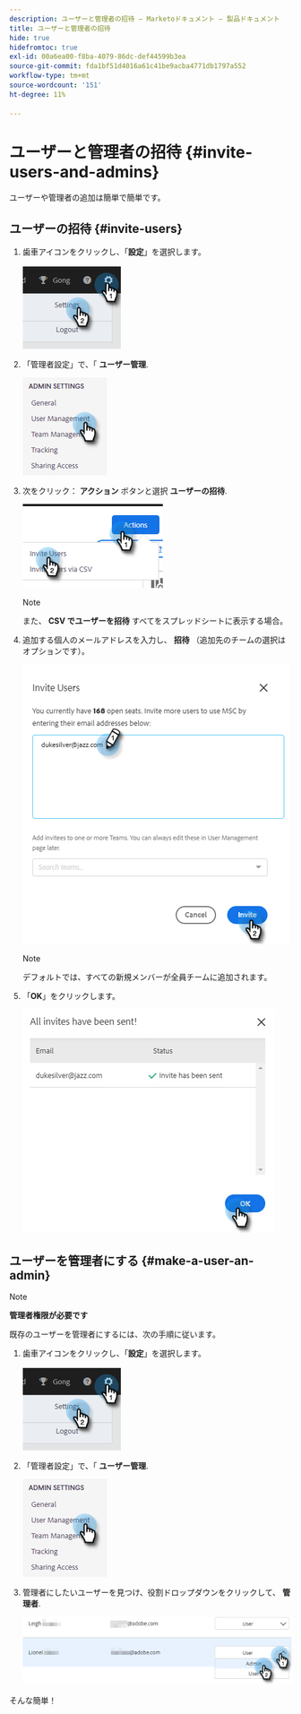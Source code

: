 ```yaml
---
description: ユーザーと管理者の招待 — Marketoドキュメント — 製品ドキュメント
title: ユーザーと管理者の招待
hide: true
hidefromtoc: true
exl-id: 00a6ea00-f8ba-4079-86dc-def44599b3ea
source-git-commit: fda1bf51d4016a61c41be9acba4771db1797a552
workflow-type: tm+mt
source-wordcount: '151'
ht-degree: 11%

---
```


# ユーザーと管理者の招待 {#invite-users-and-admins}

ユーザーや管理者の追加は簡単で簡単です。

## ユーザーの招待 {#invite-users}

1. 歯車アイコンをクリックし、「**設定**」を選択します。

   ![](assets/invite-users-and-admins-1.png)

1. 「管理者設定」で、「 **ユーザー管理**.

   ![](assets/invite-users-and-admins-2.png)

1. 次をクリック： **アクション** ボタンと選択 **ユーザーの招待**.

   ![](assets/invite-users-and-admins-3.png)

   >[!NOTE]
   >
   >また、 **CSV でユーザーを招待** すべてをスプレッドシートに表示する場合。

1. 追加する個人のメールアドレスを入力し、 **招待** （追加先のチームの選択はオプションです）。

   ![](assets/invite-users-and-admins-4.png)

   >[!NOTE]
   >
   >デフォルトでは、すべての新規メンバーが全員チームに追加されます。

1. 「**OK**」をクリックします。

   ![](assets/invite-users-and-admins-5.png)

## ユーザーを管理者にする {#make-a-user-an-admin}

>[!NOTE]
>
>**管理者権限が必要です**

既存のユーザーを管理者にするには、次の手順に従います。

1. 歯車アイコンをクリックし、「**設定**」を選択します。

   ![](assets/invite-users-and-admins-6.png)

1. 「管理者設定」で、「 **ユーザー管理**.

   ![](assets/invite-users-and-admins-7.png)

1. 管理者にしたいユーザーを見つけ、役割ドロップダウンをクリックして、 **管理者**.

   ![](assets/invite-users-and-admins-8.png)

そんな簡単！
